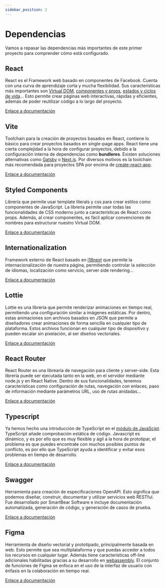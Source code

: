 ```yaml
---
sidebar_position: 2
---
```


# Dependencias

Vamos a repasar las dependencias más importantes de este primer proyecto para comprender cómo está configurado.

## React

React es el Framework web basado en componentes de Facebook. Cuenta con una curva de aprendizaje corta y mucha flexibilidad. Sus características más importantes son [Virtual DOM](https://reactjs.org/docs/faq-internals.html), [componentes y props](https://reactjs.org/docs/components-and-props.html), [estados y ciclos de vida](https://reactjs.org/docs/components-and-props.html)... Esto permite crear páginas web interactivas, rápidas y eficientes, además de poder reutilizar código a lo largo del proyecto.

[Enlace a documentación](https://reactjs.org/docs/hello-world.html)
  
## Vite

Toolchain para la creación de proyectos basados en React, contiene lo básico para crear proyectos basados en single-page apps. React tiene una cierta complejidad a la hora de configurar proyectos, debido a la configuración interna de dependencias como **bundleres**. Existen soluciones alternativas como [Gatsby](https://www.gatsbyjs.org/) o [Next.js](https://nextjs.org/). Por diversos motivos es la toolchain más recomendada para proyectos SPA por encima de [create-react-app](https://create-react-app.dev).

[Enlace a documentación](https://vitejs.dev/)

## Styled Components

Librería que permite usar template literals y css para crear estilos como componentes de JavaScript. La librería permite usar todas las funcionalidades de CSS moderno junto a características de React como props. Además, al crear componentes, es fácil aplicar convenciones de nombres para estructurar nuestro Virtual DOM.

[Enlace a documentación](https://styled-components.com)

## Internationalization

Framework externo de React basado en [i18next](https://www.i18next.com) que permite la internacionalización de nuestra página, permitiendo controlar la selección de idiomas, localización como servicio, server side rendering...

[Enlace a documentación](https://react.i18next.com)

## Lottie

Lottie es una librería que permite renderizar animaciones en tiempo real, permitiendo una configuración similar a imágenes estáticas. Por dentro, estas animaciones son archivos basados en JSON que permite a diseñadores crear animaciones de forma sencilla en cualquier tipo de plataforma. Estos archivos funcionan en cualquier tipo de dispositivo y pueden escalar sin pixelación, al ser diseños vectoriales.

[Enlace a documentación](https://lottiefiles.com/blog/working-with-lottie/how-to-use-lottie-in-react-app)

## React Router

React Router es una librearía de navegación para cliente y server-side. Esta librería puede ser ejecutada tanto en la web, en el servidor mediante node.js y en React Native. Dentro de sus funcionalidades, tenemos características como configuración de rutas, navegación con enlaces, paso de información mediante parámetros URL, uso de rutas anidadas...

[Enlace a documentación](https://reactrouter.com/web/guides/quick-start)
  
## Typescript

Ya hemos hecho una introducción de TypeScript en el [módulo de JavaScipt](https://javascript-course-threepoints.netlify.app/typescript/1_introduccion/index.html). TypeScript añade comprobación estática de código. Javascript es dinámico, y es por ello que es muy flexible y ágil a la hora de prototipar, el problema es que puedes encontrate con muchos posibles puntos de conflicto, es por ello que TypeScript ayuda a identificar y evitar esos problemas en tiempo de desarrollo.

[Enlace a documentación](https://www.typescriptlang.org)

## Swagger

Herramienta para creación de especificaciones OpenAPI. Esto significa que podemos diseñar, construir, documentar y utilizar servicios web RESTful. Fue desarrollado por SmartBear Software e incluye documentación automatizada, generación de código, y generación de casos de prueba.

[Enlace a documentación](https://www.typescriptlang.org)

## Figma

Herramienta de diseño vectorial y prototipado, principalmente basada en web. Esto permite que sea multiplataforma y que puedas acceder a todos los recursos en cualquier lugar. Además tiene características off-line adicionales habilitadas gracias a su desarrollo en [webassembly](https://www.figma.com/blog/webassembly-cut-figmas-load-time-by-3x/). El conjunto de funciones de Figma se enfoca en el uso de la interfaz de usuario con énfasis en la colaboración en tiempo real.

[Enlace a documentación](https://www.figma.com)
